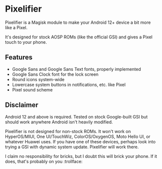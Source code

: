 # Pixelifier

Pixelifier is a Magisk module to make your Android 12+ device a bit more like a Pixel.

It's designed for stock AOSP ROMs (like the official GSI) and gives a Pixel touch to your phone.

## Features

- Google Sans and Google Sans Text fonts, properly implemented
- Google Sans Clock font for the lock screen
- Round icons system-wide
- Lowercase system buttons in notifications, etc. like Pixel
- Pixel sound scheme

## Disclaimer

Android 12 and above is required. Tested on stock Google-built GSI but should work anywhere Android isn't heavily modified.

Pixelifier is not designed for non-stock ROMs. It won't work on HyperOS/MIUI, One UI/TouchWiz, ColorOS/OxygenOS, Moto Hello UI, or whatever Huawei uses. If you have one of these devices, perhaps look into trying a GSI with dynamic system update. Pixelifier will work there.

I claim no responsibility for bricks, but I doubt this will brick your phone. If it does, that's probably on you :trollface:
